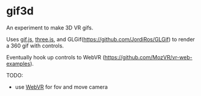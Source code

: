 # gif3d
An experiment to make 3D VR gifs.

Uses [gif.js](https://github.com/jnordberg/gif.js), [three.js](http://threejs.org/), and GLGif(https://github.com/JordiRos/GLGif) to render a
360 gif with controls.

Eventually hook up controls to WebVR (https://github.com/MozVR/vr-web-examples).

TODO:
* use [WebVR](https://developer.mozilla.org/en-US/docs/Web/API/WebVR_API) for fov and move camera
